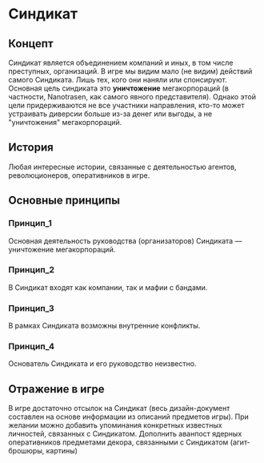 # Синдикат

## Концепт
Синдикат является объединением компаний и иных, в том числе преступных, организаций. В игре мы видим мало (не видим) действий самого Синдиката. Лишь тех, кого они наняли или спонсируют.
Основная цель синдиката это **уничтожение** мегакорпораций (в частности, Nanotrasen, как самого явного представителя). Однако этой цели придерживаются не все участники направления, кто-то может устраивать диверсии больше из-за денег или выгоды, а не "уничтожения" мегакорпораций.
## История
Любая интересные истории, связанные с деятельностью агентов, революционеров, оперативников в игре.

## Основные принципы

### Принцип_1
Основная деятельность руководства (организаторов) Синдиката — уничтожение мегакорпораций.
### Принцип_2
В Синдикат входят как компании, так и мафии с бандами.
### Принцип_3
В рамках Синдиката возможны внутренние конфликты.
### Принцип_4
Основатель Синдиката и его руководство неизвестно.
## Отражение в игре
В игре достаточно отсылок на Синдикат (весь дизайн-документ составлен на основе информации из описаний предметов игры).
При желании можно добавить упоминания конкретных известных личностей, связанных с Синдикатом. Дополнить аванпост ядерных оперативников предметами декора, связанными с Синдикатом (агит-брошюры, картины)
